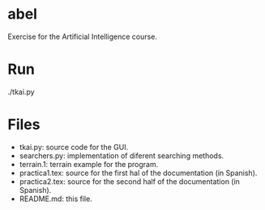 abel
====

Exercise for the Artificial Intelligence course.

Run
===

./tkai.py

Files
=====

* tkai.py: source code for the GUI.
* searchers.py: implementation of diferent searching methods.
* terrain.1: terrain example for the program.
* practica1.tex: source for the first hal of the documentation (in Spanish).
* practica2.tex: source for the second half of the documentation (in Spanish).
* README.md: this file.
